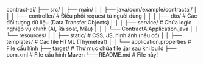 contract-ai/
├── src/
│   ├── main/
│   │   ├── java/com/example/contractai/
│   │   │   ├── controller/      # Điều phối request từ người dùng
│   │   │   ├── dto/            # Các đối tượng dữ liệu (Data Transfer Objects)
│   │   │   ├── service/        # Chứa logic nghiệp vụ chính (AI, Rà soát, Mẫu)
│   │   │   └── ContractAiApplication.java
│   │   └── resources/
│   │       ├── static/         # CSS, JS, hình ảnh (nếu có)
│   │       ├── templates/      # Các file HTML (Thymeleaf)
│   │       └── application.properties  # File cấu hình
├── target/                     # Thư mục chứa file .jar sau khi build
├── pom.xml                     # File cấu hình Maven
└── README.md                   # File này!
